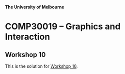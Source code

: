 **The University of Melbourne**

# COMP30019 – Graphics and Interaction

## Workshop 10

This is the solution for [Workshop 10](https://github.com/COMP30019/Workshop-10).
